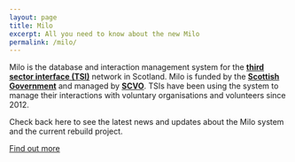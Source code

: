 ```yaml
---
layout: page
title: Milo
excerpt: All you need to know about the new Milo
permalink: /milo/
---
```


Milo is the database and interaction management system for the <a href="http://www.vascotland.org/" target="_blank">**third sector interface (TSI)**</a> network in Scotland. Milo is funded by the <a href="http://www.gov.scot/" target="_blank">**Scottish Government**</a> and managed by <a href="http://www.scvo.org.uk/" target="_blank">**SCVO**</a>. TSIs have been using the system to manage their interactions with voluntary organisations and volunteers since 2012.

Check back here to see the latest news and updates about the Milo system and the current rebuild project.

<a href="/milo/" class="btn btn-primary btn-lg"> Find out more </a>



